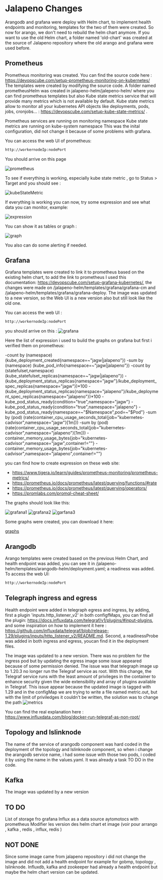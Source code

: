 # Jalapeno Changes 

Arangodb and grafana were deploy with Helm chart, to implement health endpoints and monitoring, templates for the two of them were created. So now for arango, we don't need to rebuild the helm chart anymore. If you want to use the old Helm chart, a folder named 'old-chart' was created at the source of Jalapeno repository where the old arango and grafana were used before.

## Prometheus 

Prometheus monitoring was created. You can find the source code here :  https://devopscube.com/setup-prometheus-monitoring-on-kubernetes/
The templates were created by modifying the source code. 
A folder named prometheusHelm was created in  jalapeno-helm/jalepeno-helm/ where you can find prometheus templates but also Kube state metrics service that will provide many metrics which is not available by default.  Kube state metrics allow to monitor all your kubernetes API objects like deployments, pods, jobs, cronjobs... : https://devopscube.com/setup-kube-state-metrics/ . 

Prometheus services are running on monitoring namespace 
Kube state metrics are running on kube-system namespace 
This was the inital configuration, did not change it because of some problems with grafana. 

You can access the web UI of prometheus: 

```bash
http://workernodeIp:nodePort
```

You should arrive on this page 

![prometheus](screenshots/image.png)

To see if everything is working, especially kube state metric , go to Status > Target and you should see :

![kubeStateMetric](screenshots/image-1.png)

If everything is working you can now, try some expression and see what data you can monitor, example: 

![expression](screenshots/image-2.png)

You can show it as tables or graph :

![graph](screenshots/image-5.png)

You also can do some alerting if needed. 


## Grafana 

Grafana templates were created to link it to prometheus based on the existing helm chart, to add the link to prometheus I used this documentation: https://devopscube.com/setup-grafana-kubernetes/, the changes were made on /jalapeno-helm/templates/grafana/grafana-cm and /jalapeno-helm/templates/grafana/grafana-deploy.
The image was updated to a new version, so the Web UI is a new version also but still look like the old one. 

You can access the web UI : 

```bash
http://workernodeIp:nodePort
```
you should arrive on this : 
![grafana](screenshots/image-4.png)

Here the list of expression i used to build the graphs on grafana but first i verified them on prometheus: 

-count by (namespace) (kube_deployment_created{namespace=~"jagw|jalapeno"})
-sum by (namespace) (kube_pod_info{namespace=~"jagw|jalapeno"})
-count by (statefulset,namespace) (kube_statefulset_replicas{namespace=~"jagw|jalapeno"})
-(kube_deployment_status_replicas{namespace="jagw"}/kube_deployment_spec_replicas{namespace="jagw"})*100
-(kube_deployment_status_replicas{namespace="jalapeno"}/kube_deployment_spec_replicas{namespace="jalapeno"})*100
-kube_pod_status_ready{condition="true",namespace="jagw"}
-kube_pod_status_ready{condition="true",namespace="jalapeno"}
-kube_pod_status_ready{namespace=~"$Namespace",pod=~"$Pod"}
-sum by (pod) (rate(container_cpu_usage_seconds_total{job="kubernetes-cadvisor",namespace="jagw"}[1m]))
-sum by (pod) (rate(container_cpu_usage_seconds_total{job="kubernetes-cadvisor",namespace="jalapeno"}[1m]))
-container_memory_usage_bytes{job="kubernetes-cadvisor",namespace="jagw",container!=""}
-container_memory_usage_bytes{job="kubernetes-cadvisor",namespace="jalapeno",container!=""}

you can find how to create expression on these web site: 
- https://www.tigera.io/learn/guides/prometheus-monitoring/prometheus-metrics/
- https://prometheus.io/docs/prometheus/latest/querying/functions/#rate 
- https://prometheus.io/docs/prometheus/latest/querying/operators/
- https://promlabs.com/promql-cheat-sheet/ 

The graphs should look like this: 

![grafana1](screenshots/image-6.png)
![grafana2](screenshots/image-7.png)
![garfana3](screenshots/image-8.png)

Some graphs were created, you can download it here: 

[graphs](<templates/grafana/Jalapeno Health Overview-1707213968809.json>)

## Arangodb

Arango templates were created based on the previous Helm Chart, and health endpoint was added, you can see it in /jalapeno-helm/templates/arangodb-helm/deployment.yaml; a readiness was added. 
To access the web UI: 

```bash
http://workernodeIp:nodePort
```

## Telegraph ingress and egress 

Health endpoint were added in telegraph egress and ingress, by adding, first a plugin 'inputs.http_listener_v2' in both configfMaps, you can find all the plugin: https://docs.influxdata.com/telegraf/v1/plugins/#input-plugins, and some inspiration on how to implement it here : https://github.com/influxdata/telegraf/blob/release-1.29/plugins/inputs/http_listener_v2/README.md. Second, a readinessProbe was added in both ingress and egress, youcan find it in the deployment files.

The image was updated to a new version. There was no problem for the ingress pod but by updating the egress image some issue appeared because of some permission denied. 
The issue was that telegraph image up to 1.20.3 no longer run the Telegraf service as root. With this change, the Telegraf service runs with the least amount of privileges in the container to enhance security given the wide extensibility and array of plugins available in Telegraf.
This issue appear because the updated image is tagged with 1.29 and in the configMap we are trying to write a file named metric.out, but with the limit of priviledges it couldn't be written, the solution was to change the path 
![metrics](image-3.png)

You can find the real explanation here : https://www.influxdata.com/blog/docker-run-telegraf-as-non-root/ 

## Topology and lslinknode

The name of the service of arangodb component was hard coded in the deployment of the topology and lslinknode component, so when i change the arangodb service name, i had some issue with those two pods, i coded it by using the name in the values.yaml. It was already a task TO DO in the code. 

## Kafka 

The image was updated by a new version 



## TO DO 

List of storage fro grafana 
Influx as a data source aytomotocs with prometheus 
Modifier les version des helm chart et image (voir pour arrango , kafka , redis , influx, redis )

## NOT DONE 

Since some image came from jalapeno repository i did not change the image and did not add a health endpoint for example for gobmp, topology , lslinknode.
Influxdb, kafka and zookeeper had already a health endpoint but maybe the helm chart version can be updated.


